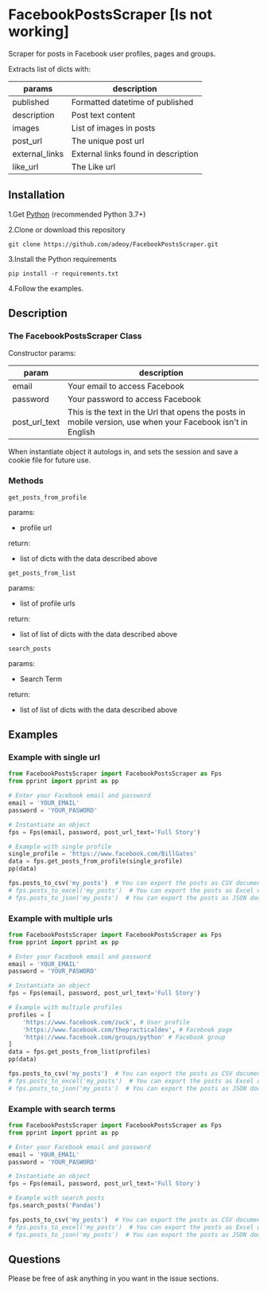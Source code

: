 # FacebookPostsScraper [Is not working]

Scraper for posts in Facebook user profiles, pages and groups.

Extracts list of dicts with:

| params         | description |
| -------------- | ----------- |
| published      | Formatted datetime of published |
| description    | Post text content |
| images         | List of images in posts |
| post_url       | The unique post url |
| external_links | External links found in description |
| like_url       | The Like url |

## Installation

1.Get [Python](https://www.python.org/downloads/) (recommended Python 3.7+)

2.Clone or download this repository

```shell script
git clone https://github.com/adeoy/FacebookPostsScraper.git
```

3.Install the Python requirements

```shell script
pip install -r requirements.txt
```

4.Follow the examples.

## Description

### The FacebookPostsScraper Class

Constructor params:

| param         | description |
| ------------- | ----------- |
| email | Your email to access Facebook |
| password | Your password to access Facebook |
| post_url_text | This is the text in the Url that opens the posts in mobile version, use when your Facebook isn't in English |

When instantiate object it autologs in, and sets the session and save a cookie file for future use.

### Methods

`get_posts_from_profile`

params:

- profile url

return:

- list of dicts with the data described above

`get_posts_from_list`

params:

- list of profile urls

return:

- list of list of dicts with the data described above

`search_posts`

params:

- Search Term

return:

- list of list of dicts with the data described above

## Examples

### Example with single url

```python
from FacebookPostsScraper import FacebookPostsScraper as Fps
from pprint import pprint as pp

# Enter your Facebook email and password
email = 'YOUR_EMAIL'
password = 'YOUR_PASWORD'

# Instantiate an object
fps = Fps(email, password, post_url_text='Full Story')

# Example with single profile
single_profile = 'https://www.facebook.com/BillGates'
data = fps.get_posts_from_profile(single_profile)
pp(data)

fps.posts_to_csv('my_posts')  # You can export the posts as CSV document
# fps.posts_to_excel('my_posts')  # You can export the posts as Excel document
# fps.posts_to_json('my_posts')  # You can export the posts as JSON document
```

### Example with multiple urls

```python
from FacebookPostsScraper import FacebookPostsScraper as Fps
from pprint import pprint as pp

# Enter your Facebook email and password
email = 'YOUR_EMAIL'
password = 'YOUR_PASWORD'

# Instantiate an object
fps = Fps(email, password, post_url_text='Full Story')

# Example with multiple profiles
profiles = [
    'https://www.facebook.com/zuck', # User profile
    'https://www.facebook.com/thepracticaldev', # Facebook page
    'https://www.facebook.com/groups/python' # Facebook group
]
data = fps.get_posts_from_list(profiles)
pp(data)

fps.posts_to_csv('my_posts')  # You can export the posts as CSV document
# fps.posts_to_excel('my_posts')  # You can export the posts as Excel document
# fps.posts_to_json('my_posts')  # You can export the posts as JSON document
```

### Example with search terms

```python
from FacebookPostsScraper import FacebookPostsScraper as Fps
from pprint import pprint as pp

# Enter your Facebook email and password
email = 'YOUR_EMAIL'
password = 'YOUR_PASWORD'

# Instantiate an object
fps = Fps(email, password, post_url_text='Full Story')

# Example with search posts
fps.search_posts('Pandas')

fps.posts_to_csv('my_posts')  # You can export the posts as CSV document
# fps.posts_to_excel('my_posts')  # You can export the posts as Excel document
# fps.posts_to_json('my_posts')  # You can export the posts as JSON document

```

## Questions

Please be free of ask anything in you want in the issue sections.
